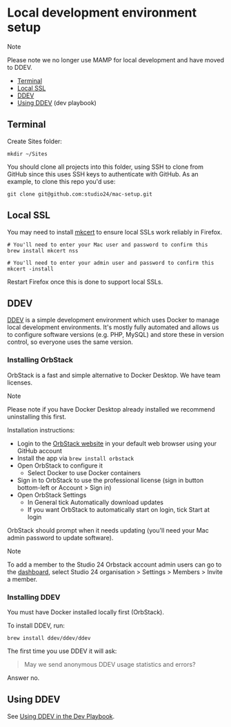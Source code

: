 # Local development environment setup

> [!NOTE]  
> Please note we no longer use MAMP for local development and have moved to DDEV.

- [Terminal](#terminal)
- [Local SSL](#local-ssl)
- [DDEV](#ddev)
- [Using DDEV](https://github.com/studio24/dev-playbook/blob/main/ddev/using-ddev.md) (dev playbook) 

## Terminal

Create Sites folder:

```shell
mkdir ~/Sites
```

You should clone all projects into this folder, using SSH to clone from GitHub since this uses SSH keys to authenticate 
with GitHub. As an example, to clone this repo you'd use: 

```shell
git clone git@github.com:studio24/mac-setup.git
```

## Local SSL

You may need to install [mkcert](https://github.com/FiloSottile/mkcert) to ensure local SSLs work reliably in Firefox.

```shell
# You'll need to enter your Mac user and password to confirm this 
brew install mkcert nss

# You'll need to enter your admin user and password to confirm this
mkcert -install
```

Restart Firefox once this is done to support local SSLs.

## DDEV

[DDEV](https://ddev.readthedocs.io/en/stable/) is a simple development environment which uses Docker to manage local 
development environments. It's mostly fully automated and allows us to configure software versions (e.g. PHP, MySQL) 
and store these in version control, so everyone uses the same version.

### Installing OrbStack

OrbStack is a fast and simple alternative to Docker Desktop. We have team licenses.

> [!NOTE]  
> Please note if you have Docker Desktop already installed we recommend uninstalling this first.

Installation instructions:

* Login to the [OrbStack website](https://orbstack.dev/) in your default web browser using your GitHub account
* Install the app via `brew install orbstack`
* Open OrbStack to configure it
    * Select Docker to use Docker containers
* Sign in to OrbStack to use the professional license (sign in button bottom-left or Account > Sign in)
* Open OrbStack Settings
    * In General tick Automatically download updates
  * If you want OrbStack to automatically start on login, tick Start at login

OrbStack should prompt when it needs updating (you'll need your Mac admin password to update software).

> [!NOTE]  
> To add a member to the Studio 24 Orbstack account admin users can go to the [dashboard](https://orbstack.dev/dashboard), select Studio 24 organisation > Settings > Members > Invite a member.

### Installing DDEV

You must have Docker installed locally first (OrbStack).

To install DDEV, run:

```shell
brew install ddev/ddev/ddev
```

The first time you use DDEV it will ask:

> May we send anonymous DDEV usage statistics and errors?

Answer no.

## Using DDEV

See [Using DDEV in the Dev Playbook](https://github.com/studio24/dev-playbook/blob/main/ddev/using-ddev.md).
